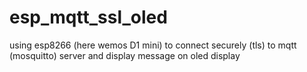# esp_mqtt_ssl_oled
using esp8266 (here wemos D1 mini) to connect securely (tls) to mqtt (mosquitto) server and display message on oled display

